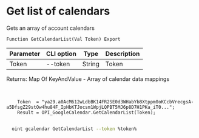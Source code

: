 ﻿---
sidebar_position: 1
---

# Get list of calendars
 Gets an array of account calendars



`Function GetCalendarList(Val Token) Export`

  | Parameter | CLI option | Type | Description |
  |-|-|-|-|
  | Token | --token | String | Token |

  
  Returns:  Map Of KeyAndValue - Array of calendar data mappings

<br/>




```bsl title="Code example"
    Token  = "ya29.a0AcM612wLdbBK14FR2SE0d3WHabYb8Xtppm0oKCcbVrecgsA-a5DfsgZ29stOw4hu84F_IpHbKTJocsm1WpjLQPBT5MJ6p8D7H1PKa_iT0...";
    Result = OPI_GoogleCalendar.GetCalendarList(Token);
```



```sh title="CLI command example"
    
  oint gcalendar GetCalendarList --token %token%

```

```json title="Result"

```

